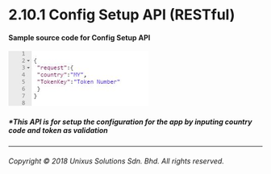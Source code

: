# 2.10.1 Config Setup API \(RESTful\)



#### Sample source code for Config Setup API

![](/assets/confsetjson.JPG)



##### \*This API is for setup the configuration for the app by inputing country code and token as validation
---

###### Copyright © 2018 Unixus Solutions Sdn. Bhd. All rights reserved.






